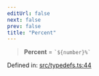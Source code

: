 ```yaml
---
editUrl: false
next: false
prev: false
title: "Percent"
---
```


> **Percent** = `` `${number}%` ``

Defined in: [src/typedefs.ts:44](https://github.com/fabricjs/fabric.js/blob/b4f67b1cfd353d0e2763b168e07bce6b67895452/src/typedefs.ts#L44)
